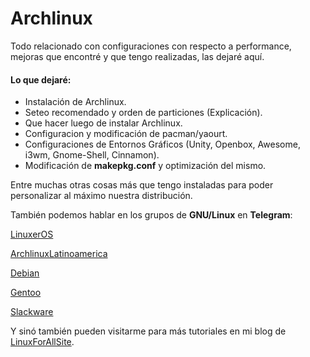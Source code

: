 # Archlinux

Todo relacionado con configuraciones con respecto a performance, mejoras que encontré y que tengo realizadas, las dejaré aquí.

#### Lo que dejaré:

- Instalación de Archlinux.
- Seteo recomendado y orden de particiones (Explicación).
- Que hacer luego de instalar Archlinux.
- Configuracion y modificación de pacman/yaourt.
- Configuraciones de Entornos Gráficos (Unity, Openbox, Awesome, i3wm, Gnome-Shell, Cinnamon).
- Modificación de **makepkg.conf** y optimización del mismo.

Entre muchas otras cosas más que tengo instaladas para poder personalizar al máximo nuestra distribución.

También podemos hablar en los grupos de **GNU/Linux** en **Telegram**:

[LinuxerOS](https://t.me/Linuxeros_es)

[ArchlinuxLatinoamerica](https://t.me/ArchlinuxlatinoAmerica)

[Debian](https://t.me/debian_esp)

[Gentoo](https://t.me/gentoo_es)

[Slackware](https://t.me/slackware_es)

Y sinó también pueden visitarme para más tutoriales en mi blog de [LinuxForAllSite](https://linuxforallsite.wordpress.com/).
